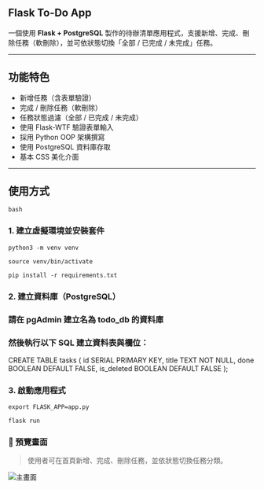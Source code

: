 ##  Flask To-Do App

一個使用 **Flask + PostgreSQL** 製作的待辦清單應用程式，支援新增、完成、刪除任務（軟刪除），並可依狀態切換「全部 / 已完成 / 未完成」任務。

---

##  功能特色

-  新增任務（含表單驗證）
-  完成 / 刪除任務（軟刪除）
-  任務狀態過濾（全部 / 已完成 / 未完成）
-  使用 Flask-WTF 驗證表單輸入
-  採用 Python OOP 架構撰寫
-  使用 PostgreSQL 資料庫存取
-  基本 CSS 美化介面

---

##  使用方式

```bash```
### 1. 建立虛擬環境並安裝套件
`python3 -m venv venv`

`source venv/bin/activate`

`pip install -r requirements.txt`

### 2. 建立資料庫（PostgreSQL）
### 請在 pgAdmin 建立名為 todo_db 的資料庫
### 然後執行以下 SQL 建立資料表與欄位：

CREATE TABLE tasks (
    id SERIAL PRIMARY KEY,
    title TEXT NOT NULL,
    done BOOLEAN DEFAULT FALSE,
    is_deleted BOOLEAN DEFAULT FALSE
);

### 3. 啟動應用程式
`export FLASK_APP=app.py`

`flask run`


### 📸 預覽畫面

> 使用者可在首頁新增、完成、刪除任務，並依狀態切換任務分類。

![主畫面](screenshots/home.png)
